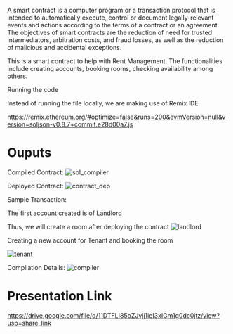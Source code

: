 A smart contract is a computer program or a transaction protocol that is intended to automatically execute, control or document legally-relevant events and actions according to the terms of a contract or an agreement. The objectives of smart contracts are the reduction of need for trusted intermediators, arbitration costs, and fraud losses, as well as the reduction of malicious and accidental exceptions. 

This is a smart contract to help with Rent Management. The functionalities include creating accounts, booking rooms, checking availability among others. 

Running the code 

Instead of running the file locally, we are making use of Remix IDE. 

https://remix.ethereum.org/#optimize=false&runs=200&evmVersion=null&version=soljson-v0.8.7+commit.e28d00a7.js

# Ouputs 

Compiled Contract:
![sol_compiler](https://user-images.githubusercontent.com/82507299/205436797-b4daf484-fdca-4d89-9cca-360f9d4a322c.png)


Deployed Contract:
![contract_dep](https://user-images.githubusercontent.com/82507299/205436791-6c715849-29d4-4b9c-83be-0b6f3d9bf354.png)


Sample Transaction:

The first account created is of Landlord

Thus, we will create a room after deploying the contract
![landlord](https://user-images.githubusercontent.com/82507299/205436795-52be56ec-b179-4655-90bc-a4769d9e617c.png)

Creating a new account for Tenant and booking the room

![tenant](https://user-images.githubusercontent.com/82507299/205436798-f19f9c90-68fd-4604-be0a-3792b209d6c5.png)


Compilation Details:
![compiler](https://user-images.githubusercontent.com/82507299/205436790-1dc40471-67c7-4e46-99ca-fa1d897ada87.png)


# Presentation Link
https://drive.google.com/file/d/11DTFLI85oZJvjj1ieI3xIGm1g0dc0jtz/view?usp=share_link

